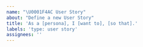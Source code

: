 ```yaml
---
name: "\U0001F4AC User Story"
about: "Define a new User Story"
title: 'As a [persona], I [want to], [so that].'
labels: 'type: user story'
assignees: ''
---
```

<!--

    - "As a [persona]": Who are we building this for? We’re not just after a job title, we’re after the persona of the person. Max. Our team should have a shared understanding of who Max is. We’ve hopefully interviewed plenty of Max’s. We understand how that person works, how they think and what they feel. We have empathy for Max.
    - “Wants to”: Here we’re describing their intent — not the features they use. What is it they’re actually trying to achieve? This statement should be implementation free — if you’re describing any part of the UI and not what the user goal is you're missing the point.
    - “So that”: how does their immediate desire to do something this fit into their bigger picture? What’s the overall benefit they’re trying to achieve? What is the big problem that needs solving?

    From https://www.atlassian.com/agile/project-management/user-stories
-->
